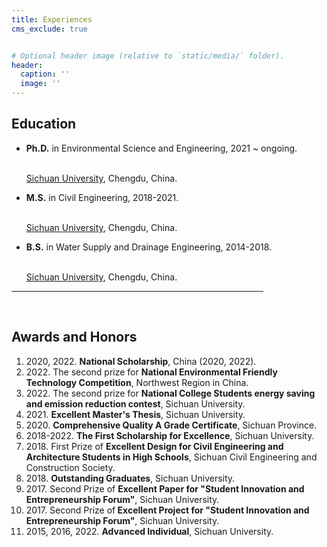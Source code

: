 ```yaml
---
title: Experiences
cms_exclude: true


# Optional header image (relative to `static/media/` folder).
header:
  caption: ''
  image: ''
---
```


<h2>Education</h2>

<ul>

<li><b>Ph.D.</b> in Environmental Science and Engineering, 2021 ~ ongoing.

<br><a href="https://en.scu.edu.cn/" target="_blank">Sichuan University</a>, Chengdu, China.</li>

<li><b>M.S.</b> in Civil Engineering, 2018-2021.

<br><a href="https://en.scu.edu.cn/" target="_blank">Sichuan University</a>, Chengdu, China.</li>

<li><b>B.S.</b> in Water Supply and Drainage Engineering, 2014-2018.

<br><a href="https://en.scu.edu.cn/" target="_blank">Sichuan University</a>, Chengdu, China.</li>

</ul>



<HR style="FILTER: alpha(opacity=100,finishopacity=0,style=3)" width="80%" color=#987cb9 SIZE=3>


<br>

<h2>Awards and Honors</h2>

<ol>


<li> 2020, 2022. <b>National Scholarship</b>, China (2020, 2022).</li>

<li> 2022. The second prize for <b>National Environmental Friendly Technology Competition</b>, Northwest Region in China.</li>

<li> 2022. The second prize for <b>National College Students energy saving and emission reduction contest</b>, Sichuan University.</li>

<li> 2021. <b>Excellent Master's Thesis</b>, Sichuan University.</li>

<li> 2020. <b>Comprehensive Quality A Grade Certificate</b>, Sichuan Province.</li>

<li> 2018-2022. <b>The First Scholarship for Excellence</b>, Sichuan University.</li>

<li> 2018. First Prize of <b>Excellent Design for Civil Engineering and Architecture Students in High Schools</b>, Sichuan Civil Engineering and Construction Society.</li>

<li> 2018. <b>Outstanding Graduates</b>, Sichuan University.</li>

<li> 2017. Second Prize of <b>Excellent Paper for "Student Innovation and Entrepreneurship Forum"</b>, Sichuan University.</li>

<li> 2017. Second Prize of<b> Excellent Project for "Student Innovation and Entrepreneurship Forum"</b>, Sichuan University.</li>

<li> 2015, 2016, 2022. <b>Advanced Individual</b>, Sichuan University.</li>



</ol>